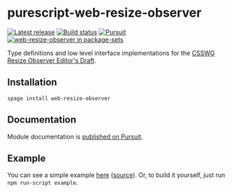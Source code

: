 # purescript-web-resize-observer

[![Latest release](http://img.shields.io/github/release/nsaunders/purescript-web-resize-observer.svg)](https://github.com/nsaunders/purescript-web-resize-observer/releases)
[![Build status](https://github.com/nsaunders/purescript-web-resize-observer/workflows/CI/badge.svg?branch=master)](https://github.com/nsaunders/purescript-web-resize-observer/actions?query=workflow%3ACI+branch%3Amaster)
[![Pursuit](https://pursuit.purescript.org/packages/purescript-web-resize-observer/badge)](https://pursuit.purescript.org/packages/purescript-web-resize-observer)
[![web-resize-observer in package-sets](https://img.shields.io/endpoint.svg?url=https://package-sets-badge-zxa7vacp3dju.runkit.sh/web-resize-observer)](https://github.com/purescript/package-sets)

Type definitions and low level interface implementations for the [CSSWG Resize Observer Editor's Draft](https://drafts.csswg.org/resize-observer/).

## Installation

`spago install web-resize-observer`

## Documentation

Module documentation is [published on Pursuit](http://pursuit.purescript.org/packages/purescript-web-resize-observer).

## Example

You can see a simple example [here](https://nsaunders.dev/purescript-web-resize-observer/example) ([source](example/Main.purs)). Or, to build it yourself, just run `npm run-script example`.
